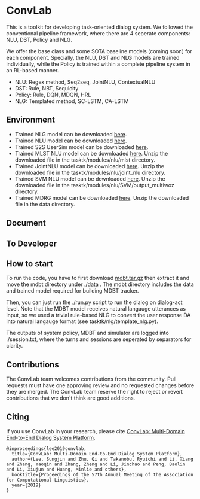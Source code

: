 # ConvLab
This is a toolkit for developing task-oriented dialog system. We
followed the conventional pipeline framework, where there are 4 seperate
components: NLU, DST, Policy and NLG.

We offer the base class and some SOTA baseline models (coming soon)
for each component. Specially, the NLU, DST and NLG models are trained
individually, while the Policy is trained within a complete pipeline
system in an RL-based manner.

- NLU: Regex method, Seq2seq, JointNLU, ContextualNLU
- DST: Rule, NBT, Sequicity
- Policy: Rule, DQN, MDQN, HRL
- NLG: Templated method, SC-LSTM, CA-LSTM

## Environment

<!---
- Trained NLG model can be downloaded [here](https://www.dropbox.com/s/7d6rr57hmdcz9pd/lstm_tanh_%5B1549590993.11%5D_24_28_1000_0.447.pkl?dl=0).
  -->
- Trained NLG model can be downloaded [here](https://www.dropbox.com/s/u1n8jlgr89jnn2f/lstm_tanh_%5B1552674040.43%5D_7_7_400_0.436.pkl?dl=0). 
- Trained NLU model can be downloaded [here](https://www.dropbox.com/s/y2aclsz9t7nmxnr/bi_lstm_%5B1552541377.53%5D_7_7_360_0.912.pkl?dl=0).
- Trained S2S UserSim model can be downloaded [here](https://www.dropbox.com/s/2jxkqp2ad07asps/lstm_%5B1550147645.59%5D_20_29_0.448.p?dl=0).
- Trained MLST NLU model can be downloaded [here](https://1drv.ms/u/s!AmXaP0QRGLFchVtHJ99dYJuRKqE_). Unzip the downloaded file in the tasktk/modules/nlu/mlst directory. 
- Trained JointNLU model can be downloaded [here](https://1drv.ms/u/s!AmXaP0QRGLFchVoiN2c1QkvK8vfq). Unzip the downloaded file in the tasktk/modules/nlu/joint_nlu directory. 
- Trained SVM NLU model can be downloaded [here](https://drive.google.com/file/d/1y0v0Eq6p2dpVfGzPPeLciOkAkNAvQSqV/view?usp=sharing). Unzip the downloaded file in the tasktk/modules/nlu/SVM/output_multiwoz directory. 
- Trained MDRG model can be downloaded [here](https://1drv.ms/u/s!AmXaP0QRGLFchVzGUZIat0-Ym52a). Unzip the downloaded file in the data directory. 

## Document

## To Developer

## How to start
To run the code, you have to first download [mdbt.tar.gz](https://drive.google.com/file/d/1jN8p_PrhgdfBYa2--GqSQiHGFONWuINe/view?usp=sharing)
 then extract it and move the mdbt directory under ./data . The mdbt directory
includes the data and trained model required for building MDBT tracker.

Then, you can just run the ./run.py script to run the dialog on dialog-act level.
Note that the MDBT model receives natural langauge utterances as input, so we used a trivial
rule-based NLG to convert the user response DA into natural langauge format (see tasktk/nlg/template_nlg.py).

The outputs of system policy, MDBT and simulator are logged into ./session.txt, where the turns and sessions
are seperated by separators for clarity.

## Contributions
The ConvLab team welcomes contributions from the community. Pull requests must have one approving review and no requested changes before they are merged. The ConvLab team reserve the right to reject or revert contributions that we don't think are good additions.

## Citing
If you use ConvLab in your research, please cite [ConvLab: Multi-Domain End-to-End Dialog System Platform](https://arxiv.org/abs/1904.08637).
```
@inproceedings{lee2019convlab,
  title={ConvLab: Multi-Domain End-to-End Dialog System Platform},
  author={Lee, Sungjin and Zhu, Qi and Takanobu, Ryuichi and Li, Xiang and Zhang, Yaoqin and Zhang, Zheng and Li, Jinchao and Peng, Baolin and Li, Xiujun and Huang, Minlie and others},
  booktitle={Proceedings of the 57th Annual Meeting of the Association for Computational Linguistics},
  year={2019}
}
```
